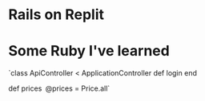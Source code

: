 # Rails on Replit
# Some Ruby I've learned 

 
`class ApiController < ApplicationController
  def login
  end

   def prices`
    `@prices = Price.all`
   
   
